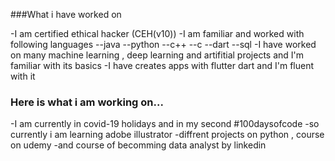 ###What i have worked on

-I am certified ethical hacker (CEH(v10))
-I am familiar and worked with following languages
--java
--python
--c++
--c
--dart
--sql
-I have worked on many machine learning , deep learning and artifitial projects and I'm familiar with its basics
-I have creates apps with flutter dart and I'm fluent with it

### Here is what i am working on...
-I am currently in covid-19 holidays and in my second #100daysofcode
-so currently i am learning adobe illustrator 
-diffrent projects on python , course on udemy
-and course of becomming data analyst by linkedin

